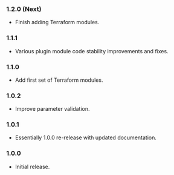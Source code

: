 ### 1.2.0 (Next)
- Finish adding Terraform modules.

### 1.1.1
- Various plugin module code stability improvements and fixes.

### 1.1.0
- Add first set of Terraform modules.

### 1.0.2
- Improve parameter validation.

### 1.0.1
- Essentially 1.0.0 re-release with updated documentation.

### 1.0.0
- Initial release.
